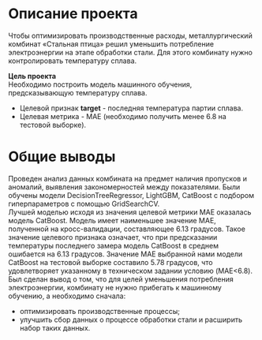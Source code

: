 # Описание проекта
Чтобы оптимизировать производственные расходы, металлургический комбинат «Стальная птица» решил уменьшить потребление электроэнергии на этапе обработки стали. Для этого комбинату нужно контролировать температуру сплава.

**Цель проекта**\
Необходимо построить модель машинного обучения, предсказывающую температуру сплава.
- Целевой признак **target** - последняя температура партии сплава.
- Целевая метрика - MAE (необходимо получить менее 6.8 на тестовой выборке).

# Общие выводы
Проведен анализ данных комбината на предмет наличия пропусков и аномалий, выявления закономерностей между показателями. Были обучены модели DecisionTreeRegressor, LightGBM, CatBoost c подбором гиперпараметров с помощью GridSearchCV.\
Лучшей моделью исходя из значения целевой метрики MAE оказалась модель CatBoost. Модель имеет наименьшее значение MAE, полученной на кросс-валидации, составляющее 6.13 градусов. Такое значение целевого признака означает, 
что при предсказании температуры последнего замера модель CatBoost в среднем ошибается на 6.13 градусов. Значение MAE выбранной нами модели CatBoost на тестовой выборке составило 5.78 градусов, 
что удовлетворяет указанному в техническом задании условию (MAE<6.8).\
Был сделан вывод о том, что для целей уменьшения потребления электроэнергии, комбинату не нужно прибегать к машинному обучению, а необходимо сначала:
* оптимизировать производственные процессы;
* улучшить сбор данных о процессе обработки стали и расширить набор таких данных.
